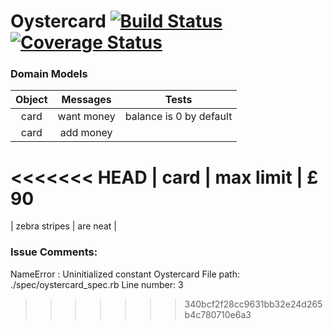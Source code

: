 # Oystercard [![Build Status](https://travis-ci.org/cristhiandas/oystercard.svg?branch=master)](https://travis-ci.org/cristhiandas/oystercard) [![Coverage Status](https://coveralls.io/repos/github/cristhiandas/oystercard/badge.svg?branch=master)](https://coveralls.io/github/cristhiandas/oystercard?branch=master)

### Domain Models

| Object           | Messages      | Tests                   |
|:----------------:|:-------------:|:-----------------------:|
| card             | want money    | balance is 0 by default |
| card             | add money     |  
<<<<<<< HEAD
| card             | max limit     |  £ 90
=======
| zebra stripes    | are neat      |  


### Issue Comments:

NameError : Uninitialized constant Oystercard
File path: ./spec/oystercard_spec.rb
Line number: 3
>>>>>>> 340bcf2f28cc9631bb32e24d265b4c780710e6a3
